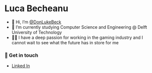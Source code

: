 # Luca Becheanu

- 👋 Hi, I’m [@DonLukeBeck](https://github.com/DonLukeBeck)
- 🌱 I’m currently studying Computer Science and Engineering @ Delft University of Technology
- 🐱‍💻 I have a deep passion for working in the gaming industry and I cannot wait to see what the future has in store for me

### 💬 Get in touch

- [Linked In](https://www.linkedin.com/in/donlukebeck/)

